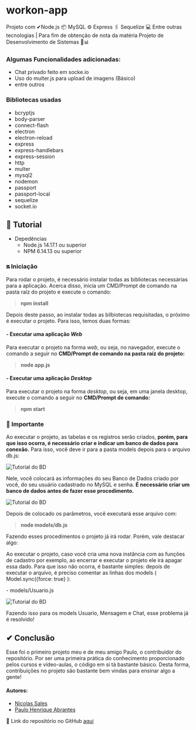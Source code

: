 # workon-app
Projeto com ✔Node.js 📦 MySQL ⚙ Express 🖇 Sequelize 💻 Entre outras tecnologias | Para fim de obtenção de nota da matéria Projeto de Desenvolvimento de Sistemas 📝📊

### Algumas Funcionalidades adicionadas:

- Chat privado feito em socke.io 
- Uso do multer.js para upload de imagens (Básico)
- entre outros

### Bibliotecas usadas
 
 -  bcryptjs
 -  body-parser
 -  connect-flash
 -  electron
 -  electron-reload
 -  express
 -  express-handlebars
 -  express-session
 -  http
 -  multer
 -  mysql2
 -  nodemon
 -  passport
 -  passport-local
 -  sequelize
 -  socket.io

## 🧾 Tutorial

- Depedências
  - Node.js 14.17.1 ou superior
  - NPM 6.14.13 ou superior
  
 ### 🔛 Iniciação
 
 Para rodar o projeto, é necessário instalar todas as bibliotecas necessárias para a aplicação. Acerca disso, inicia um CMD/Prompt de comando na pasta raíz do projeto e execute o comando:
 > <b> npm install </b>
 
 Depois deste passo, ao instalar todas as bilbiotecas requisitadas, o próximo é executar o projeto. Para isso, temos duas formas:
 
 #### - Executar uma aplicação _Web_
 
 Para executar o projeto na forma _web_, ou seja, no navegador, execute o comando a seguir no <b>CMD/Prompt de comando na pasta raíz do projeto:</b>
 > <b>node app.js</b>
 
 #### - Executar uma aplicação _Desktop_
 
 Para executar o projeto na forma _desktop_, ou seja, em uma janela desktop, execute o comando a seguir no <b>CMD/Prompt de comando:</b>
 > <b>npm start</b>
 
 ### 📢 Importante
 
 Ao executar o projeto, as tabelas e os registros serão criados, <b>porém, para que isso ocorra, é necessário criar e indicar um banco de dados para conexão.</b>
 Para isso, você deve ir para a pasta models depois para o arquivo db.js:
 
 ![Tutorial do BD](https://lh3.googleusercontent.com/nI6r8Lio9XLtOSmujvRFG3ysU_fO8LXm-198wyKjCYjZz6kyNCFZDR81_HgO0bXqO93CGX9KXiPrsnVwTCWIzxaYLItSpjQMYrLCA1PqhVS1ZUvKXAQlekhvhjevrPjZ7W2_k-jt3Yry20ojTjekA8exhozr9kOp9VBHAMGKeugB2SioGTf-W_B7bSYyBDWwyQpCavCnPcST8jmoghlAXq757CjnS6Gu2vJW8CQtT7hvQaf5y4PmWtsywkd9Q1SpWIV5qG94-YK2IsWbdMzXCqGEU-_utZ-P50bSI5tf4bf5Nq-e0-gqyHq9dmOPSVkI3Du8yYdhBngAgoK8Du_U-_9ZKzZD0IORICalZswOUwkBdr3GhHOIT0UNwb4_E8NvIy6dSdV_uoq9fDpBRTJ-CssTvBKU_M3uM-Q_FNr3S5my3rqyXaCU0Rp12j7l2xVnbt64SXJIUpj0dcmwtzEEEcSN56yEN1nx0J-4Ou3D-CzpHiWj0OW_QjL8bX90U0pA1y6WA95ESxKGIkBVIXgC3ysU0l1oyKeUmT_hsWmsiJdYJrRsQPnUGHip6E9npGLIQOtQDVUHY5xJn6Z1L3gwD7H1faCFn2slvKXVgwZR7gnwQAsgUxiSmQglPsKHTV5t-ljC_u1kdvosco9w_21_QWDzxwGw4Z59nDeNLX8f3_hcWP2WQdU6Q4PK_W80InPrunhZVASZ4Vs4pRwmbR3EJKs=w192-h87-no?authuser=0)
 
 Nele, você colocará as informações do seu Banco de Dados criado por você, do seu usuário cadastrado no MySQL e senha. <b>É necessário criar um banco de dados antes de fazer esse procedimento.</b>
 
 ![Tutorial do BD](https://lh3.googleusercontent.com/WYfz0jHqjVXvO3-nVJedW7eajPB2lbUMS_xcb-Fun-ZQ5fwrYsZVKZtLu1TSo7t1cThzosSs_qjyElT5J6Ism7acTnozcKeoetHo07QmYI7uVIB9kSaQG1bds3SSNbrA-F6ej92ZsLATnbpaGibJkGTshBuaZFyNIrv4RpTy1JEhSbxprTYtAkD0wFBG4R6xm_3nsq2r2Abr_qXeEJl-s7RvMsGxi1U9i96sHXao0K_vY9il4mD-_b3gBkzstUK0Un8Kt7eKdybb8rYqBBGXYOSf-vCiDIkLqH7ZQzi9didGLiESuNGWWE5Rm9EaoVDk-J7uU_tM1xMG2dE4dR3vvVBt41JQPZmpHWTKhVLMozNghWsS4IgLHl8P_NSO_N0wH9NcuOYwVsL1AGPIbNAAfZ4svhGgk3VGqEVtynLDCs45Bi3Wu-lY_DD_Er-BMLNZvAqB-oTQ-cT-vIMYlYbbZoXWfB70ddHwQ-msmQefTVPyWtzTXkaIf6-PnwvSwwe1FShywSJYK3KbrnGXLa8bfy27NflUJxkCo9m2-5kUCacrR66hTAHhFBaDFBSHp6vPSnltSsbFroIuh0YZ3SoJZOY3kolxZanQ2QzVd4aLzlGYggqneBLT-h62nzLM4Fcdy0XldfIndd7axbdg2jNzbGFCEy_fu1c-I7772aP9Jo2UZMNB5POOswdbzZe8GsO4QgtfuOjpcE8X56xqkPy_6Qg=w688-h133-no?authuser=0)
 
 Depois de colocado os parâmetros, você executará esse arquivo com:
 > <b>node models/db.js</b>
 
 <p>Fazendo esses procedimentos o projeto já irá rodar. Porém, vale destacar algo:</p>
 Ao executar o projeto, caso você cria uma nova instância com as funções de cadastro por exemplo, ao encerrar e executar o projeto ele irá apagar essa dado. Para que isso não ocorra, é bastante simples:
 depois de executar o arquivo, é preciso comentar as linhas dos models ( Model.sync({force: true} ):
 <p></p>
 <p>- models/Usuario.js</p>
 
 ![Tutorial do BD](https://lh3.googleusercontent.com/Ot12rmybyVqqsAqy5sIFytIlSxY9w8JV3jsBo5-0TvxLUibZmcb8q_PRGFUuAJuhdDg0PCgFs7Osddf_Jb7WSJXHdwDy734WsbTsNEJxDWCbMq6iwG6-HNpaHgrbLiwfJnDzyyu696A8h44pqlgSF8tn2u2av667FgwZ6lImUoxvwrGqX_eiPvs1uzE_iCjRXqjuDP0rIipHgq99SoSiN3pzCrdoZ57b_GSw6ci26Y6ZDcvkDThCyuGyWKxCgAgB2oFP-13tbSyZeHZ5NDS3moYFJiYUM4OFfULR9KRVHkk04gbDXJs_4DqYcAIj2YT5yln9TwsT9LwjuiSFT3PHTwC6UFKKwsEwY7xv5DNSPqj_bTjFhEpFRttKduD09j94AqQD3aoC4sjCyZ6hChpzMBc0FDN57Fe73FoVTEDXQ9s5nvb2mnOUQlh5UD5kLbWI0YRzO_4FxPXql516WLhUA_R0RS8TLqaIe-IucxWFZ6Y6LA5U8jHXRZ-V2PH3a9iBAHNfgv1cFmPE5PBJtWmZn40AmtaEAFwRRN3L6-xTDHEfX9EvVMkF73TKDPHHErbh54ko594qEkj_Y_8UjJW8RY5Kg6WGPp0z2eM9DYAQTuwXu9IPanbo6yL-0wRcwfzcYhUxi9CqtIR_Yc4ZwykZizg-mhlhH0y8AHrWXYRwXeaImpGvSoN6AyqcA2InTnv8iN-pbiCLU2T7YSetbPLRF8Q=w677-h61-no?authuser=0)
 
 Fazendo isso para os models Usuario, Mensagem e Chat, esse problema já é resolvido!
 
 ## ✔ Conclusão
 
 Esse foi o primeiro projeto meu e de meu amigo Paulo, o contribuidor do repositório. Por ser uma primeira prática do conhecimento proporcionado pelos cursos e vídeo-aulas, o código em si tá bastante básico. Desta forma, contribuições no projeto são bastante bem vindas para ensinar algo a gente!
 #### Autores: 
 - <a href="https://github.com/NicolasSales0101">Nicolas Sales</a>
 - <a href="https://github.com/Paulo654">Paulo Henrique Abrantes</a> 
 <p></p>
 📁 Link do repositório no GitHub <a href="https://github.com/NicolasSales0101/workon-app">aqui</a>
